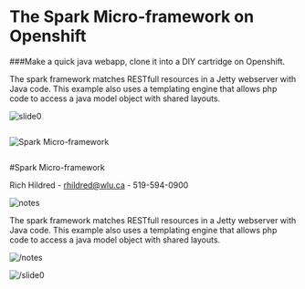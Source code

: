 # The Spark Micro-framework on Openshift

###Make a quick java webapp, clone it into a DIY cartridge on Openshift.

The spark framework matches RESTfull resources in a Jetty webserver with Java code. This example also uses a templating engine that allows php code to access a java model object with shared layouts.

![slide0](slidestart://?class="step+slide"+data-x="-1000"+data-y="-2200")

<img src="http://sparkjava.com/assets/images/logo.svg" title="Spark Micro-framework" alt="Spark Micro-framework" style="display:block;margin: 2em auto 2em"/>

#Spark Micro-framework

Rich Hildred - rhildred@wlu.ca - 519-594-0900

![notes](slidenotestart://)

The spark framework matches RESTfull resources in a Jetty webserver with Java code. This example also uses a templating engine that allows php code to access a java model object with shared layouts.

![/notes](slidenoteend://)

![/slide0](slideend:://)


